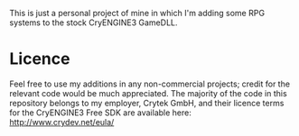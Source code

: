 This is just a personal project of mine in which I'm adding some RPG systems to the stock CryENGINE3 GameDLL.

# Licence

Feel free to use my additions in any non-commercial projects; credit for the relevant code would be much appreciated. The majority of the code in this repository belongs to my employer, Crytek GmbH, and their licence terms for the CryENGINE3 Free SDK are available here: http://www.crydev.net/eula/